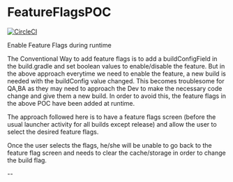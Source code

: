 # FeatureFlagsPOC
[![CircleCI](https://circleci.com/gh/sgbcoder/FeatureFlagsPOC/tree/master.svg?style=svg)](https://circleci.com/gh/sgbcoder/FeatureFlagsPOC/tree/master)

Enable Feature Flags during runtime

The Conventional Way to add feature flags is to add a buildConfigField in the build.gradle and set boolean values to enable/disable the feature.
But in the above approach everytime we need to enable the feature, a new build is needed with the buildConfig value changed.
This becomes troublesome for QA,BA as they may need to approach the Dev to make the necessary code change and give them a new build.
In order to avoid this, the feature flags in the above POC have been added at runtime.

The approach followed here is to have a feature flags screen (before the usual launcher activity for all builds except release)
and allow the user to select the desired feature flags.

Once the user selects the flags, he/she will be unable to go back to the feature flag screen and needs to clear the cache/storage in order to change the build flag.

--
